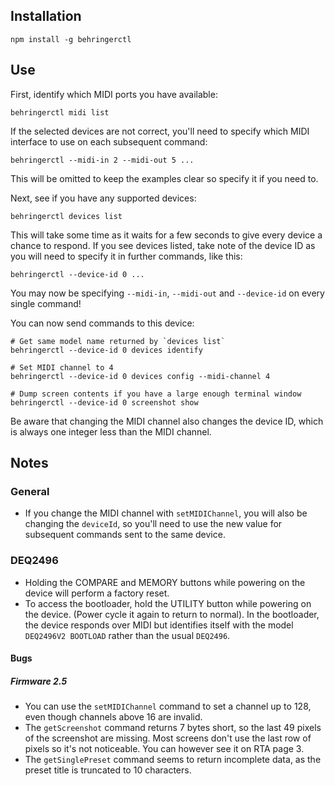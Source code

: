 ## Installation

    npm install -g behringerctl

## Use

First, identify which MIDI ports you have available:

    behringerctl midi list

If the selected devices are not correct, you'll need to specify which MIDI
interface to use on each subsequent command:

    behringerctl --midi-in 2 --midi-out 5 ...

This will be omitted to keep the examples clear so specify it if you need to.

Next, see if you have any supported devices:

    behringerctl devices list

This will take some time as it waits for a few seconds to give every device a
chance to respond.  If you see devices listed, take note of the device ID as
you will need to specify it in further commands, like this:

    behringerctl --device-id 0 ...

You may now be specifying `--midi-in`, `--midi-out` and `--device-id` on every
single command!

You can now send commands to this device:

    # Get same model name returned by `devices list`
    behringerctl --device-id 0 devices identify

    # Set MIDI channel to 4
    behringerctl --device-id 0 devices config --midi-channel 4

    # Dump screen contents if you have a large enough terminal window
    behringerctl --device-id 0 screenshot show

Be aware that changing the MIDI channel also changes the device ID, which is
always one integer less than the MIDI channel.

## Notes

### General

* If you change the MIDI channel with `setMIDIChannel`, you will also be
  changing the `deviceId`, so you'll need to use the new value for subsequent
  commands sent to the same device.

### DEQ2496

* Holding the COMPARE and MEMORY buttons while powering on the device will
  perform a factory reset.
* To access the bootloader, hold the UTILITY button while powering on the
  device.  (Power cycle it again to return to normal).  In the bootloader, the
  device responds over MIDI but identifies itself with the model
  `DEQ2496V2 BOOTLOAD` rather than the usual `DEQ2496`.

#### Bugs

##### Firmware 2.5

* You can use the `setMIDIChannel` command to set a channel up to 128, even
  though channels above 16 are invalid.
* The `getScreenshot` command returns 7 bytes short, so the last 49 pixels of
  the screenshot are missing.  Most screens don't use the last row of pixels
  so it's not noticeable.  You can however see it on RTA page 3.
* The `getSinglePreset` command seems to return incomplete data, as the preset
  title is truncated to 10 characters.

